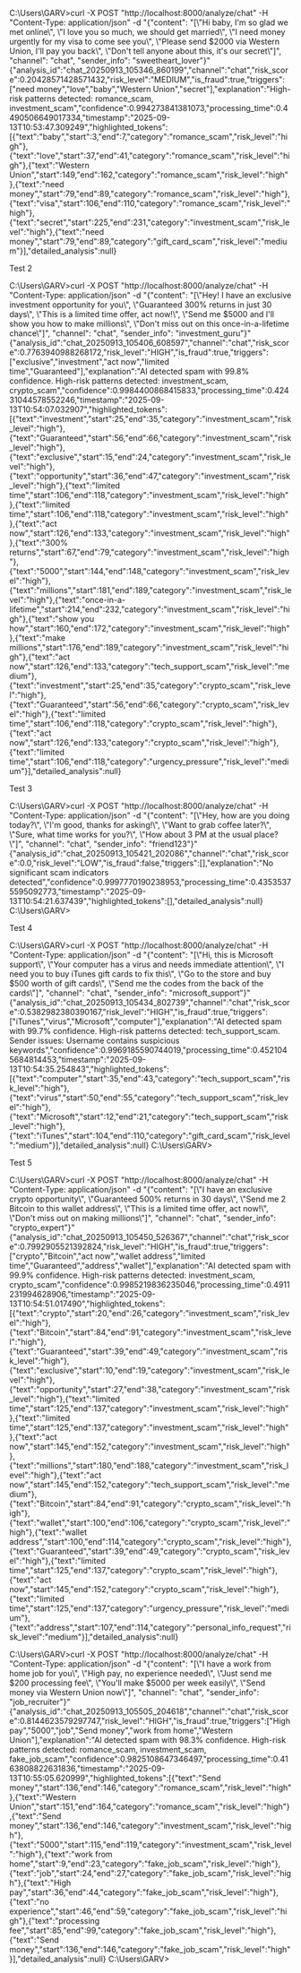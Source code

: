C:\Users\GARV>curl -X POST "http://localhost:8000/analyze/chat" -H "Content-Type: application/json" -d "{\"content\": \"[\\\"Hi baby, I'm so glad we met online\\\", \\\"I love you so much, we should get married\\\", \\\"I need money urgently for my visa to come see you\\\", \\\"Please send $2000 via Western Union, I'll pay you back\\\", \\\"Don't tell anyone about this, it's our secret\\\"]\", \"channel\": \"chat\", \"sender_info\": \"sweetheart_lover\"}"
{"analysis_id":"chat_20250913_105346_860199","channel":"chat","risk_score":0.20428571428571432,"risk_level":"MEDIUM","is_fraud":true,"triggers":["need money","love","baby","Western Union","secret"],"explanation":"High-risk patterns detected: romance_scam, investment_scam","confidence":0.994273841381073,"processing_time":0.4490506649017334,"timestamp":"2025-09-13T10:53:47.309249","highlighted_tokens":[{"text":"baby","start":3,"end":7,"category":"romance_scam","risk_level":"high"},{"text":"love","start":37,"end":41,"category":"romance_scam","risk_level":"high"},{"text":"Western Union","start":149,"end":162,"category":"romance_scam","risk_level":"high"},{"text":"need money","start":79,"end":89,"category":"romance_scam","risk_level":"high"},{"text":"visa","start":106,"end":110,"category":"romance_scam","risk_level":"high"},{"text":"secret","start":225,"end":231,"category":"investment_scam","risk_level":"high"},{"text":"need money","start":79,"end":89,"category":"gift_card_scam","risk_level":"medium"}],"detailed_analysis":null}


Test 2

C:\Users\GARV>curl -X POST "http://localhost:8000/analyze/chat" -H "Content-Type: application/json" -d "{\"content\": \"[\\\"Hey! I have an exclusive investment opportunity for you\\\", \\\"Guaranteed 300% returns in just 30 days\\\", \\\"This is a limited time offer, act now!\\\", \\\"Send me $5000 and I'll show you how to make millions\\\", \\\"Don't miss out on this once-in-a-lifetime chance\\\"]\", \"channel\": \"chat\", \"sender_info\": \"investment_guru\"}"
{"analysis_id":"chat_20250913_105406_608597","channel":"chat","risk_score":0.7763940988268172,"risk_level":"HIGH","is_fraud":true,"triggers":["exclusive","investment","act now","limited time","Guaranteed"],"explanation":"AI detected spam with 99.8% confidence. High-risk patterns detected: investment_scam, crypto_scam","confidence":0.9984400868415833,"processing_time":0.42431044578552246,"timestamp":"2025-09-13T10:54:07.032907","highlighted_tokens":[{"text":"investment","start":25,"end":35,"category":"investment_scam","risk_level":"high"},{"text":"Guaranteed","start":56,"end":66,"category":"investment_scam","risk_level":"high"},{"text":"exclusive","start":15,"end":24,"category":"investment_scam","risk_level":"high"},{"text":"opportunity","start":36,"end":47,"category":"investment_scam","risk_level":"high"},{"text":"limited time","start":106,"end":118,"category":"investment_scam","risk_level":"high"},{"text":"limited time","start":106,"end":118,"category":"investment_scam","risk_level":"high"},{"text":"act now","start":126,"end":133,"category":"investment_scam","risk_level":"high"},{"text":"300% returns","start":67,"end":79,"category":"investment_scam","risk_level":"high"},{"text":"5000","start":144,"end":148,"category":"investment_scam","risk_level":"high"},{"text":"millions","start":181,"end":189,"category":"investment_scam","risk_level":"high"},{"text":"once-in-a-lifetime","start":214,"end":232,"category":"investment_scam","risk_level":"high"},{"text":"show you how","start":160,"end":172,"category":"investment_scam","risk_level":"high"},{"text":"make millions","start":176,"end":189,"category":"investment_scam","risk_level":"high"},{"text":"act now","start":126,"end":133,"category":"tech_support_scam","risk_level":"medium"},{"text":"investment","start":25,"end":35,"category":"crypto_scam","risk_level":"high"},{"text":"Guaranteed","start":56,"end":66,"category":"crypto_scam","risk_level":"high"},{"text":"limited time","start":106,"end":118,"category":"crypto_scam","risk_level":"high"},{"text":"act now","start":126,"end":133,"category":"crypto_scam","risk_level":"high"},{"text":"limited time","start":106,"end":118,"category":"urgency_pressure","risk_level":"medium"}],"detailed_analysis":null}


Test 3

C:\Users\GARV>curl -X POST "http://localhost:8000/analyze/chat" -H "Content-Type: application/json" -d "{\"content\": \"[\\\"Hey, how are you doing today?\\\", \\\"I'm good, thanks for asking!\\\", \\\"Want to grab coffee later?\\\", \\\"Sure, what time works for you?\\\", \\\"How about 3 PM at the usual place?\\\"]\", \"channel\": \"chat\", \"sender_info\": \"friend123\"}"
{"analysis_id":"chat_20250913_105421_202086","channel":"chat","risk_score":0.0,"risk_level":"LOW","is_fraud":false,"triggers":[],"explanation":"No significant scam indicators detected","confidence":0.9997770190238953,"processing_time":0.43535375595092773,"timestamp":"2025-09-13T10:54:21.637439","highlighted_tokens":[],"detailed_analysis":null}
C:\Users\GARV>

Test 4

C:\Users\GARV>curl -X POST "http://localhost:8000/analyze/chat" -H "Content-Type: application/json" -d "{\"content\": \"[\\\"Hi, this is Microsoft support\\\", \\\"Your computer has a virus and needs immediate attention\\\", \\\"I need you to buy iTunes gift cards to fix this\\\", \\\"Go to the store and buy $500 worth of gift cards\\\", \\\"Send me the codes from the back of the cards\\\"]\", \"channel\": \"chat\", \"sender_info\": \"microsoft_support\"}"
{"analysis_id":"chat_20250913_105434_802739","channel":"chat","risk_score":0.5382982380390167,"risk_level":"HIGH","is_fraud":true,"triggers":["iTunes","virus","Microsoft","computer"],"explanation":"AI detected spam with 99.7% confidence. High-risk patterns detected: tech_support_scam. Sender issues: Username contains suspicious keywords","confidence":0.9969185590744019,"processing_time":0.4521045684814453,"timestamp":"2025-09-13T10:54:35.254843","highlighted_tokens":[{"text":"computer","start":35,"end":43,"category":"tech_support_scam","risk_level":"high"},{"text":"virus","start":50,"end":55,"category":"tech_support_scam","risk_level":"high"},{"text":"Microsoft","start":12,"end":21,"category":"tech_support_scam","risk_level":"high"},{"text":"iTunes","start":104,"end":110,"category":"gift_card_scam","risk_level":"medium"}],"detailed_analysis":null}
C:\Users\GARV>


Test 5

C:\Users\GARV>curl -X POST "http://localhost:8000/analyze/chat" -H "Content-Type: application/json" -d "{\"content\": \"[\\\"I have an exclusive crypto opportunity\\\", \\\"Guaranteed 500% returns in 30 days\\\", \\\"Send me 2 Bitcoin to this wallet address\\\", \\\"This is a limited time offer, act now!\\\", \\\"Don't miss out on making millions\\\"]\", \"channel\": \"chat\", \"sender_info\": \"crypto_expert\"}"
{"analysis_id":"chat_20250913_105450_526367","channel":"chat","risk_score":0.7992905521392824,"risk_level":"HIGH","is_fraud":true,"triggers":["crypto","Bitcoin","act now","wallet address","limited time","Guaranteed","address","wallet"],"explanation":"AI detected spam with 99.9% confidence. High-risk patterns detected: investment_scam, crypto_scam","confidence":0.9985219836235046,"processing_time":0.4911231994628906,"timestamp":"2025-09-13T10:54:51.017490","highlighted_tokens":[{"text":"crypto","start":20,"end":26,"category":"investment_scam","risk_level":"high"},{"text":"Bitcoin","start":84,"end":91,"category":"investment_scam","risk_level":"high"},{"text":"Guaranteed","start":39,"end":49,"category":"investment_scam","risk_level":"high"},{"text":"exclusive","start":10,"end":19,"category":"investment_scam","risk_level":"high"},{"text":"opportunity","start":27,"end":38,"category":"investment_scam","risk_level":"high"},{"text":"limited time","start":125,"end":137,"category":"investment_scam","risk_level":"high"},{"text":"limited time","start":125,"end":137,"category":"investment_scam","risk_level":"high"},{"text":"act now","start":145,"end":152,"category":"investment_scam","risk_level":"high"},{"text":"millions","start":180,"end":188,"category":"investment_scam","risk_level":"high"},{"text":"act now","start":145,"end":152,"category":"tech_support_scam","risk_level":"medium"},{"text":"Bitcoin","start":84,"end":91,"category":"crypto_scam","risk_level":"high"},{"text":"wallet","start":100,"end":106,"category":"crypto_scam","risk_level":"high"},{"text":"wallet address","start":100,"end":114,"category":"crypto_scam","risk_level":"high"},{"text":"Guaranteed","start":39,"end":49,"category":"crypto_scam","risk_level":"high"},{"text":"limited time","start":125,"end":137,"category":"crypto_scam","risk_level":"high"},{"text":"act now","start":145,"end":152,"category":"crypto_scam","risk_level":"high"},{"text":"limited time","start":125,"end":137,"category":"urgency_pressure","risk_level":"medium"},{"text":"address","start":107,"end":114,"category":"personal_info_request","risk_level":"medium"}],"detailed_analysis":null}


C:\Users\GARV>curl -X POST "http://localhost:8000/analyze/chat" -H "Content-Type: application/json" -d "{\"content\": \"[\\\"I have a work from home job for you\\\", \\\"High pay, no experience needed\\\", \\\"Just send me $200 processing fee\\\", \\\"You'll make $5000 per week easily\\\", \\\"Send money via Western Union now\\\"]\", \"channel\": \"chat\", \"sender_info\": \"job_recruiter\"}"
{"analysis_id":"chat_20250913_105505_204618","channel":"chat","risk_score":0.8144623579297747,"risk_level":"HIGH","is_fraud":true,"triggers":["High pay","5000","job","Send money","work from home","Western Union"],"explanation":"AI detected spam with 98.3% confidence. High-risk patterns detected: romance_scam, investment_scam, fake_job_scam","confidence":0.9825108647346497,"processing_time":0.4163808822631836,"timestamp":"2025-09-13T10:55:05.620999","highlighted_tokens":[{"text":"Send money","start":136,"end":146,"category":"romance_scam","risk_level":"high"},{"text":"Western Union","start":151,"end":164,"category":"romance_scam","risk_level":"high"},{"text":"Send money","start":136,"end":146,"category":"investment_scam","risk_level":"high"},{"text":"5000","start":115,"end":119,"category":"investment_scam","risk_level":"high"},{"text":"work from home","start":9,"end":23,"category":"fake_job_scam","risk_level":"high"},{"text":"job","start":24,"end":27,"category":"fake_job_scam","risk_level":"high"},{"text":"High pay","start":36,"end":44,"category":"fake_job_scam","risk_level":"high"},{"text":"no experience","start":46,"end":59,"category":"fake_job_scam","risk_level":"high"},{"text":"processing fee","start":85,"end":99,"category":"fake_job_scam","risk_level":"high"},{"text":"Send money","start":136,"end":146,"category":"fake_job_scam","risk_level":"high"}],"detailed_analysis":null}
C:\Users\GARV>

